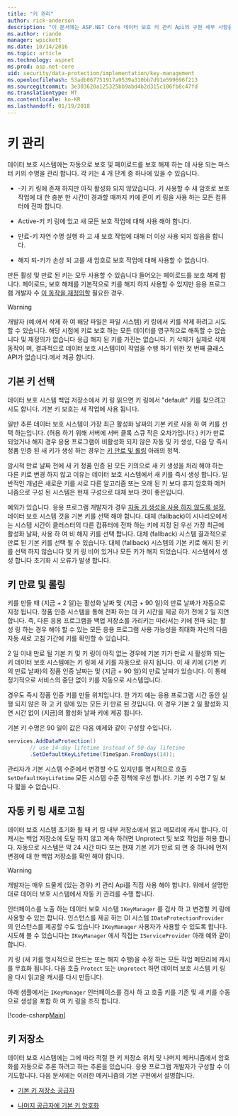 ```yaml
---
title: "키 관리"
author: rick-anderson
description: "이 문서에는 ASP.NET Core 데이터 보호 키 관리 Api의 구현 세부 사항을 설명합니다."
ms.author: riande
manager: wpickett
ms.date: 10/14/2016
ms.topic: article
ms.technology: aspnet
ms.prod: asp.net-core
uid: security/data-protection/implementation/key-management
ms.openlocfilehash: 53adb067751917a9539a310bb7d91e599696f213
ms.sourcegitcommit: 3e303620a125325bb9abd4b2d315c106fb8c47fd
ms.translationtype: MT
ms.contentlocale: ko-KR
ms.lasthandoff: 01/19/2018
---
```

# <a name="key-management"></a>키 관리

<a name="data-protection-implementation-key-management"></a>

데이터 보호 시스템에는 자동으로 보호 및 페이로드를 보호 해제 하는 데 사용 되는 마스터 키의 수명을 관리 합니다. 각 키는 4 개 단계 중 하나에 있을 수 있습니다.

* -키 키 링에 존재 하지만 아직 활성화 되지 않았습니다. 키 사용할 수 새 암호로 보호 작업에 대 한 충분 한 시간이 경과할 때까지 키에 준이 키 링을 사용 하는 모든 컴퓨터에 전파 합니다.

* Active-키 키 링에 있고 새 모든 보호 작업에 대해 사용 해야 합니다.

* 만료-키 자연 수명 실행 하 고 새 보호 작업에 대해 더 이상 사용 되지 않음을 합니다.

* 해지 되-키가 손상 되 고를 새 암호로 보호 작업에 대해 사용할 수 없습니다.

만든 활성 및 만료 된 키는 모두 사용할 수 있습니다 들어오는 페이로드를 보호 해제 합니다. 페이로드, 보호 해제를 기본적으로 키를 해지 하지 사용할 수 있지만 응용 프로그램 개발자 수 [이 동작을 재정의할](../consumer-apis/dangerous-unprotect.md#data-protection-consumer-apis-dangerous-unprotect) 필요한 경우.

>[!WARNING]
> 개발자 (예:에서 삭제 하 여 해당 파일은 파일 시스템) 키 링에서 키를 삭제 하려고 시도할 수 있습니다. 해당 시점에 키로 보호 하는 모든 데이터를 영구적으로 해독할 수 없습니다 및 재정의가 없습니다 응급 해지 된 키를 가진는 없습니다. 키 삭제가 실제로 삭제 동작이 며, 결과적으로 데이터 보호 시스템이이 작업을 수행 하기 위한 첫 번째 클래스 API가 없습니다.에서 제공 합니다.

## <a name="default-key-selection"></a>기본 키 선택

데이터 보호 시스템 백업 저장소에서 키 링 읽으면 키 링에서 "default" 키를 찾으려고 시도 합니다. 기본 키 보호는 새 작업에 사용 됩니다.

일반 추론 데이터 보호 시스템이 가장 최근 활성화 날짜의 기본 키로 사용 하 여 키를 선택 하는입니다. (허용 하기 위해 서버에 서버 클록 스큐 작은 오차가입니다.) 키가 만료 되었거나 해지 경우 응용 프로그램이 비활성화 되지 않은 자동 및 키 생성, 다음 당 즉시 정품 인증 된 새 키가 생성 하는 경우는 [키 만료 및 롤링](xref:security/data-protection/implementation/key-management#data-protection-implementation-key-management-expiration) 아래의 정책.

암시적 만료 날짜 전에 새 키 정품 인증 된 모든 키의으로 새 키 생성을 처리 해야 하는 다른 키로 변경 하지 않고 이유는 데이터 보호 시스템에서 새 키를 즉시 생성 합니다. 일반적인 개념은 새로운 키를 서로 다른 알고리즘 또는 오래 된 키 보다 휴지 암호화 메커니즘으로 구성 된 시스템은 현재 구성으로 대체 보다 것이 좋은입니다.

예외가 있습니다. 응용 프로그램 개발자가 경우 [자동 키 생성을 사용 하지 않도록 설정](xref:security/data-protection/configuration/overview#disableautomatickeygeneration), 데이터 보호 시스템 것을 기본 키를 선택 해야 합니다. 대체 (fallback)이 시나리오에서는 시스템 시간이 클러스터의 다른 컴퓨터에 전파 하는 키에 지정 된 우선 가장 최근에 활성화 날짜, 사용 하 여 비 해지 키를 선택 합니다. 대체 (fallback) 시스템 결과적으로 만료 된 기본 키를 선택 될 수 있습니다. 대체 (fallback) 시스템의 기본 키로 해지 된 키를 선택 하지 않습니다 및 키 링 비어 있거나 모든 키가 해지 되었습니다. 시스템에서 생성 합니다 초기화 시 오류가 발생 합니다.

<a name="data-protection-implementation-key-management-expiration"></a>

## <a name="key-expiration-and-rolling"></a>키 만료 및 롤링

키를 만들 때 {지금 + 2 일}는 활성화 날짜 및 {지금 + 90 일}의 만료 날짜가 자동으로 지정 됩니다. 정품 인증 시스템을 통해 전파 하는 데 키 시간을 제공 하기 전에 2 일 지연 합니다. 즉, 다른 응용 프로그램을 백업 저장소를 가리키는 따라서는 키에 전파 되는 활성 링 하는 경우 해야 할 수 있는 모든 응용 프로그램 사용 가능성을 최대화 자신의 다음 자동 새로 고침 기간에 키를 확인할 수 있습니다.

2 일 이내 만료 될 기본 키 및 키 링이 아직 없는 경우에 기본 키가 만료 시 활성화 되는 키 데이터 보호 시스템에는 키 링에 새 키를 자동으로 유지 됩니다. 이 새 키에 {기본 키의 만료 날짜}의 정품 인증 날짜는 및 {지금 + 90 일}의 만료 날짜가 있습니다. 이 통해 정기적으로 서비스의 중단 없이 키를 자동으로 시스템입니다.

경우도 즉시 정품 인증 키를 만들 위치입니다. 한 가지 예는 응용 프로그램 시간 동안 실행 되지 않은 하 고 키 링에 있는 모든 키 만료 된 것입니다. 이 경우 기본 2 일 활성화 지연 시간 없이 {지금}의 활성화 날짜 키에 제공 됩니다.

기본 키 수명은 90 일이 값은 다음 예제와 같이 구성할 수입니다.

```csharp
services.AddDataProtection()
       // use 14-day lifetime instead of 90-day lifetime
       .SetDefaultKeyLifetime(TimeSpan.FromDays(14));
```

관리자가 기본 시스템 수준에서 변경할 수도 있지만를 명시적으로 호출 `SetDefaultKeyLifetime` 모든 시스템 수준 정책에 우선 합니다. 기본 키 수명 7 일 보다 짧을 수 없습니다.

## <a name="automatic-key-ring-refresh"></a>자동 키 링 새로 고침

데이터 보호 시스템 초기화 될 때 키 링 내부 저장소에서 읽고 메모리에 캐시 합니다. 이 캐시는 백업 저장소에 도달 하지 않고 계속 하려면 Unprotect 및 보호 작업을 허용 합니다. 자동으로 시스템은 약 24 시간 마다 또는 현재 기본 키가 만료 되 면 중 하나에 먼저 변경에 대 한 백업 저장소를 확인 해야 합니다.

>[!WARNING]
> 개발자는 매우 드물게 (있는 경우) 키 관리 Api를 직접 사용 해야 합니다. 위에서 설명한 대로 데이터 보호 시스템에서 자동 키 관리를 수행 합니다.

인터페이스를 노출 하는 데이터 보호 시스템 `IKeyManager` 를 검사 하 고 변경할 키 링에 사용할 수 있는 합니다. 인스턴스를 제공 하는 DI 시스템 `IDataProtectionProvider` 의 인스턴스를 제공할 수도 있습니다 `IKeyManager` 사용자가 사용할 수 있도록 합니다. 시도해 볼 수 있습니다는 `IKeyManager` 에서 직접는 `IServiceProvider` 아래 예와 같이 합니다.

키 링 (새 키를 명시적으로 만드는 또는 해지 수행)을 수정 하는 모든 작업 메모리에 캐시를 무효화 됩니다. 다음 호출 `Protect` 또는 `Unprotect` 하면 데이터 보호 시스템 키 링을 다시 읽고을 캐시를 다시 만듭니다.

아래 샘플에서는 `IKeyManager` 인터페이스를 검사 하 고 호출 키를 기존 및 새 키를 수동으로 생성을 포함 하 여 키 링을 조작 합니다.

[!code-csharp[Main](key-management/samples/key-management.cs)]

## <a name="key-storage"></a>키 저장소

데이터 보호 시스템에는 그에 따라 적절 한 키 저장소 위치 및 나머지 메커니즘에서 암호화를 자동으로 추론 하려고 하는 추론을 있습니다. 응용 프로그램 개발자가 구성할 수 이기도합니다. 다음 문서에는 이러한 메커니즘의 기본 구현에서 설명합니다.

* [기본 키 저장소 공급자](key-storage-providers.md#data-protection-implementation-key-storage-providers)

* [나머지 공급자에 기본 키 암호화](key-encryption-at-rest.md#data-protection-implementation-key-encryption-at-rest-providers)
